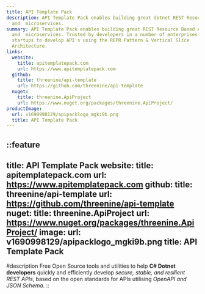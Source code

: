 ```yaml
---
title: API Template Pack
description: API Template Pack enables building great dotnet REST Resource Based API
  and  microservices.
summary: API Template Pack enables building great REST Resource Based API
  and  microservices. Trusted by developers in a number of enterprises &
  startups to develop API's using the REPR Pattern & Vertical Slice
  Architecture.
links:
  website:
    title: apitemplatepack.com
    url: https://www.apitemplatepack.com
  github:
    title: threenine/api-template
    url: https://github.com/threenine/api-template
  nuget:
    title: threenine.ApiProject
    url: https://www.nuget.org/packages/threenine.ApiProject/
productImage:
  url: v1690998129/apipacklogo_mgki9b.png
  title: API Template Pack
---
```

::feature
---
title: API Template Pack
website:
 title: apitemplatepack.com
 url: https://www.apitemplatepack.com
github:
 title: threenine/api-template
 url: https://github.com/threenine/api-template
nuget:
 title: threenine.ApiProject
 url: https://www.nuget.org/packages/threenine.ApiProject/
image:
 url: v1690998129/apipacklogo_mgki9b.png
 title: API Template Pack
---
#description
 Free Open Source tools and utilities to help **C# Dotnet developers**  quickly and efficiently develop
_secure, stable, and resilient REST APIs_, based on the open standards for APIs utilising _OpenAPI and JSON Schema_.
::







